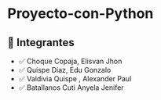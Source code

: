 # Proyecto-con-Python

## 🚀 Integrantes

- ✅ Choque Copaja, Elisvan Jhon
- ✅ Quispe Diaz, Edu Gonzalo
- ✅ Valdivia Quispe , Alexander Paul
- ✅ Batallanos Cuti Anyela Jenifer
